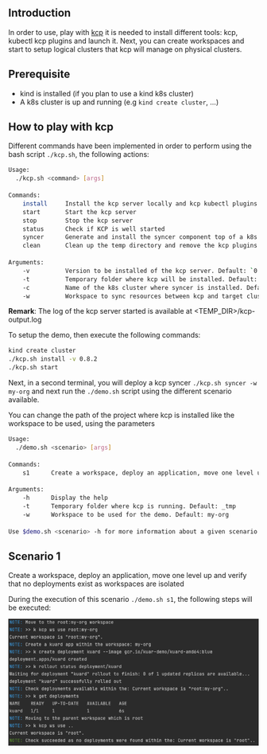 ## Introduction

In order to use, play with [kcp](https://github.com/kcp-dev/kcp) it is needed to install different tools: kcp, kubectl kcp plugins and launch it.
Next, you can create workspaces and start to setup logical clusters that kcp will manage on physical clusters.

## Prerequisite

- kind is installed (if you plan to use a kind k8s cluster)
- A k8s cluster is up and running (e.g `kind create cluster`, ...)

## How to play with kcp

Different commands have been implemented in order to perform using the bash script `./kcp.sh`, the following actions:
```bash
Usage:
  ./kcp.sh <command> [args]

Commands:
    install     Install the kcp server locally and kcp kubectl plugins
    start       Start the kcp server
    stop        Stop the kcp server
    status      Check if KCP is well started
    syncer      Generate and install the syncer component top of a k8s cluster
    clean       Clean up the temp directory and remove the kcp plugins

Arguments:
    -v          Version to be installed of the kcp server. Default: `0.8.2`
    -t          Temporary folder where kcp will be installed. Default: `_tmp`
    -c          Name of the k8s cluster where syncer is installed. Default: `kind`
    -w          Workspace to sync resources between kcp and target cluster. Default: `root:my-org`
```
**Remark**: The log of the kcp server started is available at <TEMP_DIR>/kcp-output.log

To setup the demo, then execute the following commands:
```bash
kind create cluster
./kcp.sh install -v 0.8.2
./kcp.sh start
```

Next, in a second terminal, you will deploy a kcp syncer `./kcp.sh syncer -w my-org` and next run the `./demo.sh` script using the different
scenario available.

You can change the path of the project where kcp is installed like the workspace to be used, using the parameters
```bash
Usage:
  ./demo.sh <scenario> [args]

Commands:
    s1      Create a workspace, deploy an application, move one level up and verify that no deployments exist as workspaces are isolated

Arguments:
    -h      Display the help
    -t      Temporary folder where kcp is running. Default: _tmp
    -w      Workspace to be used for the demo. Default: my-org

Use $demo.sh <scenario> -h for more information about a given scenario.
```

## Scenario 1

Create a workspace, deploy an application, move one level up and verify that no deployments exist as workspaces are isolated

During the execution of this scenario `./demo.sh s1`, the following steps will be executed:

![](img/demo_log.png)
